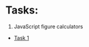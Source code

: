 ﻿# Tasks:

1. JavaScript figure calculators
 + [Task 1](https://github.com/Aramil326/JavaScript_Practice/blob/master/JavaScript-figure-calculators/task-1/task-1.js)
